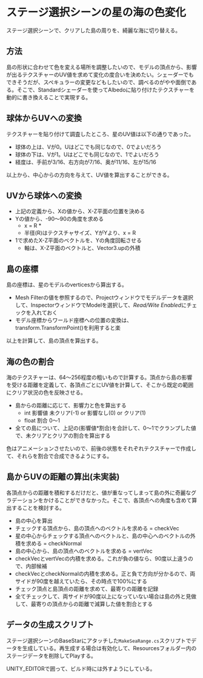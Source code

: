 # ステージ選択シーンの星の海の色変化
ステージ選択シーンで、クリアした島の周りを、綺麗な海に切り替える。

## 方法
島の形状に合わせて色を変える場所を調整したいので、モデルの頂点から、影響が出るテクスチャーのUV値を求めて変化の度合いを決めたい。シェーダーでもできそうだが、スペキュラーの変更などもしたいので、調べるのがやや面倒である。そこで、Standardシェーダーを使ってAlbedoに貼り付けたテクスチャーを動的に書き換えることで実現する。

## 球体からUVへの変換
テクスチャーを貼り付けて調査したところ、星のUV値は以下の通りであった。

- 球体の上は、Vが0。Uはどこでも同じなので、0でよいだろう
- 球体の下は、Vが1。Uはどこでも同じなので、1でよいだろう
- 経度は、手前が3/16、右方向が7/16、奥が11/16、左が15/16

以上から、中心からの方向を与えて、UV値を算出することができる。

## UVから球体への変換
- 上記の定義から、Xの値から、X-Z平面の位置を決める
- Yの値から、-90～90の角度を求める
  - x = R *
  - 半径(R)はテクスチャサイズ、YがYより、x = R
- 1で求めたX-Z平面のベクトルを、Yの角度回転させる
  - 軸は、X-Z平面のベクトルと、Vector3.upの外積

## 島の座標
島の座標は、星のモデルのverticesから算出する。

- Mesh Filterの値を参照するので、Projectウィンドウでモデルデータを選択して、InspectorウィンドウでModelを選択して、*Read/Wite Enabled*にチェックを入れておく
- モデル座標からワールド座標への位置の変換は、transform.TransformPoint()を利用すると楽

以上を計算して、島の頂点を算出する。

## 海の色の割合
海のテクスチャーは、64～256程度の粗いもので計算する。頂点から島の影響を受ける距離を定義して、各頂点ごとにUV値を計算して、そこから既定の範囲にクリア状況の色を反映させる。

- 島からの距離に応じて、影響力と色を算出する
  - int 影響値 未クリア(-1) or 影響なし(0) or クリア(1)
  - float 割合 0～1
- 全ての島について、上記の(影響値*割合)を合計して、0～1でクランプした値で、未クリアとクリアの割合を算出する

色はアニメーションさせたいので、前後の状態をそれぞれテクスチャーで作成して、それらを割合で合成できるようにする。

## 島からUVの距離の算出(未実装)
各頂点からの距離を積和するだけだと、値が重なってしまって島の外に奇麗なグラデーションをかけることができなかった。そこで、各頂点への角度も含めて算出することを検討する。

- 島の中心を算出
- チェックする頂点から、島の頂点へのベクトルを求める = checkVec
- 星の中心からチェックする頂点へのベクトルと、島の中心へのベクトルの外積を求める = checkNormal
- 島の中心から、島の頂点へのベクトルを求める = vertVec
- checkVecとvertVecの内積を求める。これが負の値なら、90度以上違うので、内部候補
- checkVecとcheckNormalの内積を求める。正と負で方向が分かるので、両サイドが90度を越えていたら、その時点で100%にする
- チェック頂点と島頂点の距離を求めて、最寄りの距離を記録
- 全てチェックして、両サイドが90度以上になっていない場合は島の外と見做して、最寄りの頂点からの距離で減算した値を割合とする


## データの生成スクリプト
ステージ選択シーンのBaseStarにアタッチした`MakeSeaRange.cs`スクリプトでデータを生成している。再生成する場合は有効化して、Resourcesフォルダー内のステージデータを削除してPlayする。

UNITY_EDITORで囲って、ビルド時には外すようにしている。
